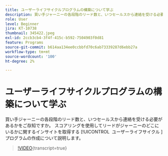 ```yaml
---
title: ユーザーライフサイクルプログラムの構築について学ぶ
description: 買い手ジャーニーの各段階のリード数と、いつセールスから連絡を受ける必要があるかをご存知ですか。 スコアリングを使用してリードがジャーニーのどこにいるかに関するインサイトを取得する [!UICONTROL &#x200B; ユーザーライフサイクル &#x200B;] プログラムの作成について説明します。
role: User
level: Beginner
jira: KT-10738
thumbnail: 345422.jpeg
exl-id: 2ccb3cb4-3f4f-415c-b592-7504903f0d81
feature: Programs
source-git-commit: b614aa134ee0ccbbfd70c6ab73339287d6ebb27a
workflow-type: tm+mt
source-wordcount: '100'
ht-degree: 2%

---
```


# ユーザーライフサイクルプログラムの構築について学ぶ

買い手ジャーニーの各段階のリード数と、いつセールスから連絡を受ける必要があるかをご存知ですか。 スコアリングを使用してリードがジャーニーのどこにいるかに関するインサイトを取得する [!UICONTROL &#x200B; ユーザーライフサイクル &#x200B;] プログラムの作成について説明します。

>[!VIDEO](https://video.tv.adobe.com/v/3411391/?quality=12&learn=on&captions=jpn){transcript=true}
